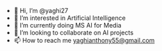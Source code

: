 - 👋 Hi, I’m @yaghi27
- 👀 I’m interested in Artificial Intelligence
- 🌱 I’m currently doing MS AI for Media
- 💞️ I’m looking to collaborate on AI projects
- 📫 How to reach me yaghianthony55@gmail.com

<!---
yaghi27/yaghi27 is a ✨ special ✨ repository because its `README.md` (this file) appears on your GitHub profile.
You can click the Preview link to take a look at your changes.
--->
